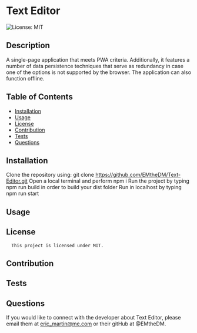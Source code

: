 # Text Editor
  ![License: MIT](https://img.shields.io/badge/license-MIT-brightgreen.svg)

  ## Description
  A single-page application that meets PWA criteria. Additionally, it features a number of data persistence techniques that serve as redundancy in case one of the options is not supported by the browser. The application can also function offline.
  ## Table of Contents
  * [Installation](#installation)
  * [Usage](#usage)
  * [License](#license)
  * [Contribution](#contribution)
  * [Tests](#tests)
  * [Questions](#questions)
  ## Installation
  Clone the repository using: git clone https://github.com/EMtheDM/Text-Editor.git Open a local terminal and perform npm i Run the project by typing npm run build in order to build your dist folder Run in localhost by typing npm run start
  ## Usage
  
  ## License
      This project is licensed under MIT.
  ## Contribution
  
  ## Tests
  
  ## Questions
  If you would like to connect with the developer about Text Editor, please email them at eric_martin@me.com or their gitHub at @EMtheDM.
